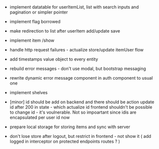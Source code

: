 
 - implement datatable for userItemList, list with search inputs and pagination or simpler pointer 
 - implement flag borrowed
 - make redirection to list after userItem add/update save 
 - implement item /show
 - handle http request failures - actualize store/update itemUser flow 
 - add timestamps value object to every entity

- rebuild error messages - don't use modal, but bootstrap messaging
- rewrite dynamic error message component in auth component to usual one

- implement shelves

- [minor] id should be add on backend and there should be action update id after 200 in state - which actualize id
frontend shouldn't be possible to change id - it's voulnerable.
 Not so impoartant since idis are encapsulated per user id now
- prepare local storage for storing items and sync with server

- don't lose store after logout, but restrict in frontend - not show it (
add logged in interceptor on protected endpoints routes ?
)
